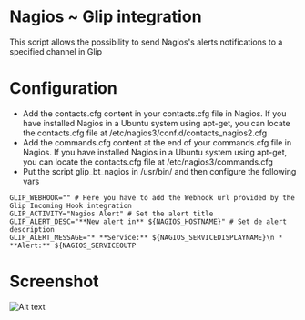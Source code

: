 # Nagios ~ Glip integration 


This script allows the possibility to send Nagios's alerts notifications to a specified channel in Glip

# Configuration 

* Add the contacts.cfg content in your contacts.cfg file in Nagios. If you have installed Nagios in a Ubuntu system using apt-get, you can locate the contacts.cfg file at /etc/nagios3/conf.d/contacts_nagios2.cfg
* Add the commands.cfg content at the end of your commands.cfg file in Nagios. If you have installed Nagios in a Ubuntu system using apt-get, you can locate the contacts.cfg file at /etc/nagios3/commands.cfg
* Put the script glip_bt_nagios in /usr/bin/ and then configure the following vars

```
GLIP_WEBHOOK="" # Here you have to add the Webhook url provided by the Glip Incoming Hook integration
GLIP_ACTIVITY="Nagios Alert" # Set the alert title
GLIP_ALERT_DESC="**New alert in** ${NAGIOS_HOSTNAME}" # Set de alert description
GLIP_ALERT_MESSAGE="* **Service:** ${NAGIOS_SERVICEDISPLAYNAME}\n * **Alert:** ${NAGIOS_SERVICEOUTP
```

# Screenshot

![Alt text](http://i145.photobucket.com/albums/r216/nerkoh/nagios_bt_glip_zps6rwvtybn.png "Nagios alert in Glip")

